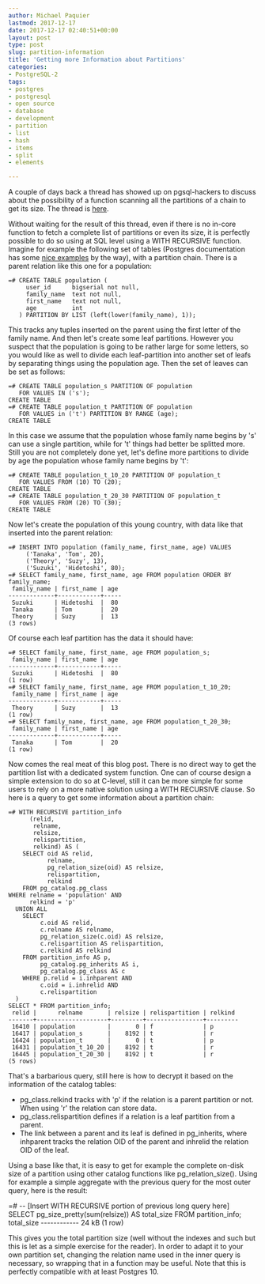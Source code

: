 ```yaml
---
author: Michael Paquier
lastmod: 2017-12-17
date: 2017-12-17 02:40:51+00:00
layout: post
type: post
slug: partition-information
title: 'Getting more Information about Partitions'
categories:
- PostgreSQL-2
tags:
- postgres
- postgresql
- open source
- database
- development
- partition
- list
- hash
- items
- split
- elements

---
```


A couple of days back a thread has showed up on pgsql-hackers to discuss
about the possibility of a function scanning all the partitions of a chain
to get its size. The thread is [here](https://www.postgresql.org/message-id/495cec7e-f8d9-7e13-4807-90dbf4eec4ea@lab.ntt.co.jp).

Without waiting for the result of this thread, even if there is no in-core
function to fetch a complete list of partitions or even its size, it is
perfectly possible to do so using at SQL level using a WITH RECURSIVE
function. Imagine for example the following set of tables (Postgres
documentation has some
[nice examples](https://www.postgresql.org/docs/devel/static/sql-createtable.html)
by the way), with a partition chain. There is a parent relation like this
one for a population:

    =# CREATE TABLE population (
         user_id      bigserial not null,
         family_name  text not null,
         first_name   text not null,
         age          int
       ) PARTITION BY LIST (left(lower(family_name), 1));

This tracks any tuples inserted on the parent using the first letter of the
family name. And then let's create some leaf partitions. However you suspect
that the population is going to be rather large for some letters, so you would
like as well to divide each leaf-partition into another set of leafs by
separating things using the population age. Then the set of leaves can be
set as follows:

    =# CREATE TABLE population_s PARTITION OF population
       FOR VALUES IN ('s');
    CREATE TABLE
    =# CREATE TABLE population_t PARTITION OF population
       FOR VALUES in ('t') PARTITION BY RANGE (age);
    CREATE TABLE

In this case we assume that the population whose family name begins by
's' can use a single partition, while for 't' things had better be splitted
more. Still you are not completely done yet, let's define more partitions
to divide by age the population whose family name begins by 't':

    =# CREATE TABLE population_t_10_20 PARTITION OF population_t
       FOR VALUES FROM (10) TO (20);
    CREATE TABLE
    =# CREATE TABLE population_t_20_30 PARTITION OF population_t
       FOR VALUES FROM (20) TO (30);
    CREATE TABLE

Now let's create the population of this young country, with data like
that inserted into the parent relation:

    =# INSERT INTO population (family_name, first_name, age) VALUES
         ('Tanaka', 'Tom', 20),
         ('Theory', 'Suzy', 13),
         ('Suzuki', 'Hidetoshi', 80);
    =# SELECT family_name, first_name, age FROM population ORDER BY family_name;
     family_name | first_name | age
    -------------+------------+-----
     Suzuki      | Hidetoshi  |  80
     Tanaka      | Tom        |  20
     Theory      | Suzy       |  13
    (3 rows)

Of course each leaf partition has the data it should have:

    =# SELECT family_name, first_name, age FROM population_s;
     family_name | first_name | age
    -------------+------------+-----
     Suzuki      | Hidetoshi  |  80
    (1 row)
    =# SELECT family_name, first_name, age FROM population_t_10_20;
     family_name | first_name | age
    -------------+------------+-----
     Theory      | Suzy       |  13
    (1 row)
    =# SELECT family_name, first_name, age FROM population_t_20_30;
     family_name | first_name | age
    -------------+------------+-----
     Tanaka      | Tom        |  20
    (1 row)

Now comes the real meat of this blog post. There is no direct way to get
the partition list with a dedicated system function. One can of course
design a simple extension to do so at C-level, still it can be more simple
for some users to rely on a more native solution using a WITH RECURSIVE
clause. So here is a query to get some information about a partition chain:

    =# WITH RECURSIVE partition_info
          (relid,
           relname,
           relsize,
           relispartition,
           relkind) AS (
        SELECT oid AS relid,
               relname,
               pg_relation_size(oid) AS relsize,
               relispartition,
               relkind
        FROM pg_catalog.pg_class
	WHERE relname = 'population' AND
	      relkind = 'p'
      UNION ALL
        SELECT
             c.oid AS relid,
             c.relname AS relname,
             pg_relation_size(c.oid) AS relsize,
             c.relispartition AS relispartition,
             c.relkind AS relkind
        FROM partition_info AS p,
             pg_catalog.pg_inherits AS i,
             pg_catalog.pg_class AS c
        WHERE p.relid = i.inhparent AND
             c.oid = i.inhrelid AND
             c.relispartition
      )
    SELECT * FROM partition_info;
     relid |      relname       | relsize | relispartition | relkind
    -------+--------------------+---------+----------------+---------
     16410 | population         |       0 | f              | p
     16417 | population_s       |    8192 | t              | r
     16424 | population_t       |       0 | t              | p
     16431 | population_t_10_20 |    8192 | t              | r
     16445 | population_t_20_30 |    8192 | t              | r
    (5 rows)

That's a barbarious query, still here is how to decrypt it based on the
information of the catalog tables:

  * pg\_class.relkind tracks with 'p' if the relation is a parent
  partition or not. When using 'r' the relation can store data.
  * pg\_class.relispartition defines if a relation is a leaf partition
  from a parent.
  * The link between a parent and its leaf is defined in pg\_inherits,
  where inhparent tracks the relation OID of the parent and inhrelid
  the relation OID of the leaf.

Using a base like that, it is easy to get for example the complete on-disk
size of a partition using other catalog functions like pg\_relation\_size().
Using for example a simple aggregate with the previous query for the most outer
query, here is the result:

  =# -- [Insert WITH RECURSIVE portion of previous long query here]
     SELECT pg_size_pretty(sum(relsize)) AS total_size FROM partition_info;
      total_size
    ------------
     24 kB
    (1 row)

This gives you the total partition size (well without the indexes and such
but this is let as a simple exercise for the reader). In order to adapt
it to your own partition set, changing the relation name used in the inner
query is necessary, so wrapping that in a function may be useful. Note that
this is perfectly compatible with at least Postgres 10.
